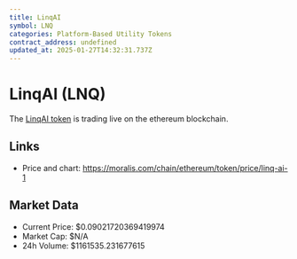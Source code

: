 ```yaml
---
title: LinqAI
symbol: LNQ
categories: Platform-Based Utility Tokens
contract_address: undefined
updated_at: 2025-01-27T14:32:31.737Z
---
```


# LinqAI (LNQ)
The [LinqAI token](https://moralis.com/chain/ethereum/token/price/linq-ai-1) is trading live on the ethereum blockchain.

## Links
- Price and chart: https://moralis.com/chain/ethereum/token/price/linq-ai-1

## Market Data
- Current Price: $0.09021720369419974
- Market Cap: $N/A
- 24h Volume: $1161535.231677615

